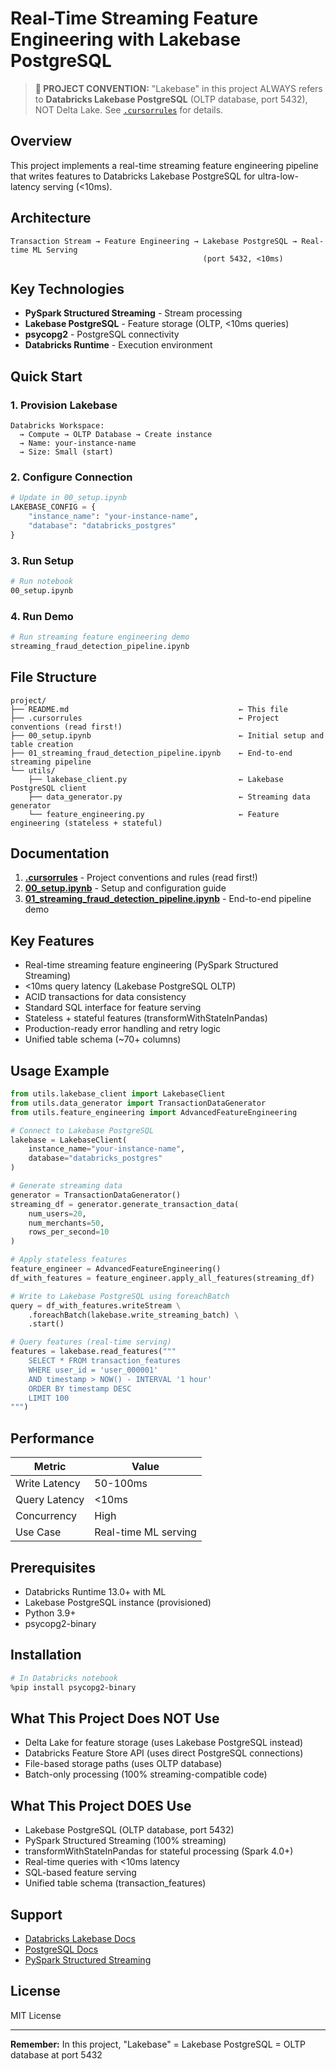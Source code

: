 # Real-Time Streaming Feature Engineering with Lakebase PostgreSQL

> **📌 PROJECT CONVENTION:** "Lakebase" in this project ALWAYS refers to **Databricks Lakebase PostgreSQL** (OLTP database, port 5432), NOT Delta Lake. See [`.cursorrules`](.cursorrules) for details.

## Overview

This project implements a real-time streaming feature engineering pipeline that writes features to Databricks Lakebase PostgreSQL for ultra-low-latency serving (<10ms).

## Architecture

```
Transaction Stream → Feature Engineering → Lakebase PostgreSQL → Real-time ML Serving
                                           (port 5432, <10ms)
```

## Key Technologies

- **PySpark Structured Streaming** - Stream processing
- **Lakebase PostgreSQL** - Feature storage (OLTP, <10ms queries)
- **psycopg2** - PostgreSQL connectivity
- **Databricks Runtime** - Execution environment

## Quick Start

### 1. Provision Lakebase
```
Databricks Workspace:
  → Compute → OLTP Database → Create instance
  → Name: your-instance-name
  → Size: Small (start)
```

### 2. Configure Connection
```python
# Update in 00_setup.ipynb
LAKEBASE_CONFIG = {
    "instance_name": "your-instance-name",
    "database": "databricks_postgres"
}
```

### 3. Run Setup
```bash
# Run notebook
00_setup.ipynb
```

### 4. Run Demo
```bash
# Run streaming feature engineering demo
streaming_fraud_detection_pipeline.ipynb
```

## File Structure

```
project/
├── README.md                                      ← This file
├── .cursorrules                                   ← Project conventions (read first!)
├── 00_setup.ipynb                                 ← Initial setup and table creation
├── 01_streaming_fraud_detection_pipeline.ipynb    ← End-to-end streaming pipeline
└── utils/
    ├── lakebase_client.py                         ← Lakebase PostgreSQL client
    ├── data_generator.py                          ← Streaming data generator
    └── feature_engineering.py                     ← Feature engineering (stateless + stateful)
```

## Documentation

1. **[.cursorrules](.cursorrules)** - Project conventions and rules (read first!)
2. **[00_setup.ipynb](00_setup.ipynb)** - Setup and configuration guide
3. **[01_streaming_fraud_detection_pipeline.ipynb](01_streaming_fraud_detection_pipeline.ipynb)** - End-to-end pipeline demo

## Key Features

- Real-time streaming feature engineering (PySpark Structured Streaming)
- <10ms query latency (Lakebase PostgreSQL OLTP)
- ACID transactions for data consistency
- Standard SQL interface for feature serving
- Stateless + stateful features (transformWithStateInPandas)
- Production-ready error handling and retry logic
- Unified table schema (~70+ columns)

## Usage Example

```python
from utils.lakebase_client import LakebaseClient
from utils.data_generator import TransactionDataGenerator
from utils.feature_engineering import AdvancedFeatureEngineering

# Connect to Lakebase PostgreSQL
lakebase = LakebaseClient(
    instance_name="your-instance-name",
    database="databricks_postgres"
)

# Generate streaming data
generator = TransactionDataGenerator()
streaming_df = generator.generate_transaction_data(
    num_users=20,
    num_merchants=50,
    rows_per_second=10
)

# Apply stateless features
feature_engineer = AdvancedFeatureEngineering()
df_with_features = feature_engineer.apply_all_features(streaming_df)

# Write to Lakebase PostgreSQL using foreachBatch
query = df_with_features.writeStream \
    .foreachBatch(lakebase.write_streaming_batch) \
    .start()

# Query features (real-time serving)
features = lakebase.read_features("""
    SELECT * FROM transaction_features
    WHERE user_id = 'user_000001'
    AND timestamp > NOW() - INTERVAL '1 hour'
    ORDER BY timestamp DESC
    LIMIT 100
""")
```

## Performance

| Metric | Value |
|--------|-------|
| Write Latency | 50-100ms |
| Query Latency | <10ms |
| Concurrency | High |
| Use Case | Real-time ML serving |

## Prerequisites

- Databricks Runtime 13.0+ with ML
- Lakebase PostgreSQL instance (provisioned)
- Python 3.9+
- psycopg2-binary

## Installation

```bash
# In Databricks notebook
%pip install psycopg2-binary
```

## What This Project Does NOT Use

- Delta Lake for feature storage (uses Lakebase PostgreSQL instead)
- Databricks Feature Store API (uses direct PostgreSQL connections)
- File-based storage paths (uses OLTP database)
- Batch-only processing (100% streaming-compatible code)

## What This Project DOES Use

- Lakebase PostgreSQL (OLTP database, port 5432)
- PySpark Structured Streaming (100% streaming)
- transformWithStateInPandas for stateful processing (Spark 4.0+)
- Real-time queries with <10ms latency
- SQL-based feature serving
- Unified table schema (transaction_features)

## Support

- [Databricks Lakebase Docs](https://docs.databricks.com/en/lakehouse-architecture/lakebase/index.html)
- [PostgreSQL Docs](https://www.postgresql.org/docs/)
- [PySpark Structured Streaming](https://spark.apache.org/docs/latest/structured-streaming-programming-guide.html)

## License

MIT License

---

**Remember:** In this project, "Lakebase" = Lakebase PostgreSQL = OLTP database at port 5432
